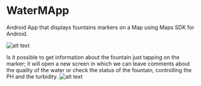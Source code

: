 # WaterMApp

Android App that displays fountains markers on a Map using Maps SDK for Android.

![alt text](https://preview.ibb.co/eogFco/Screen2.png)

Is it possible to get information about the fountain just tapping on the marker; it will open a new screen in which we can leave comments about the quality of the water or check the status of the fountain, controlling the PH and the turbidity.
![alt text](https://preview.ibb.co/goyNOT/Screen1.png)
